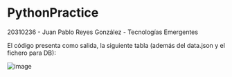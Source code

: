 # PythonPractice
20310236 - Juan Pablo Reyes González - Tecnologías Emergentes

El código presenta como salida, la siguiente tabla (además del data.json y el fichero para DB): 

![image](https://github.com/JuanpaReyGonz/PythonPractice/assets/49384280/e661aba3-7920-4557-aa6f-6e8f301126f3)
